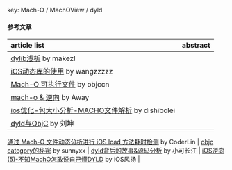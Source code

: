 key: Mach-O / MachOView / dyld

#### 参考文章
article list | abstract
:-- | :--:
[dylib浅析](https://makezl.github.io/2016/06/27/dylib/) by makezl |
[iOS动态库的使用](https://juejin.im/post/5b1f1d3a6fb9a01e6e2baded) by wangzzzzz |
[Mach-O 可执行文件](https://objccn.io/issue-6-3/) by objccn |
[mach-o & 逆向](http://awayqu.1024ul.com/ios/2019/03/03/mach-o-reverse.html) by Away |
[ios优化-包大小分析-MACHO文件解析](https://dishibolei.github.io/2017/10/26/mach-o-parser/) by dishibolei |
[dyld与ObjC](https://blog.cnbluebox.com/blog/2017/06/20/dyldyu-objc/) by 刘坤 |
[通过 Mach-O 文件动态分析进行 iOS load 方法耗时检测](https://juejin.im/post/5c0bb2e8e51d4529ee233fee) by 
CoderLin |
[objc category的秘密](https://blog.sunnyxx.com/2014/03/05/objc_category_secret/) by sunnyxx |
[dyld背后的故事&源码分析](https://juejin.im/post/5c727262e51d457139116208#heading-7) by 
小可长江 |
[iOS逆向(5)-不知MachO怎敢说自己懂DYLD](https://juejin.im/post/5c8e6f5c518825458b3ba6a4) by 
iOS风扬 |